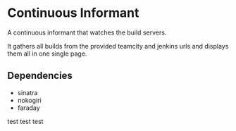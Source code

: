 # Continuous Informant

A continuous informant that watches the build servers.

It gathers all builds from the provided teamcity and jenkins urls and displays them all in one single page.

## Dependencies
* sinatra
* nokogiri
* faraday

test
test
test
